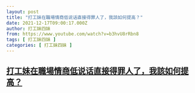 ```yaml
---
layout: post
title: "打工妹在職場情商低说话直接得罪人了，我該如何提高？"
date: 2021-12-17T09:00:17.000Z
author: 打工妹四妹
from: https://www.youtube.com/watch?v=b3hvU8rRbn8
tags: [ 打工妹四妹 ]
categories: [ 打工妹四妹 ]
---
```

<!--1639731617000-->
[打工妹在職場情商低说话直接得罪人了，我該如何提高？](https://www.youtube.com/watch?v=b3hvU8rRbn8)
------

<div>

</div>
